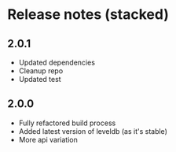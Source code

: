 # Release notes (stacked)

## 2.0.1
 - Updated dependencies
 - Cleanup repo
 - Updated test

## 2.0.0
 - Fully refactored build process
 - Added latest version of leveldb (as it's stable)
 - More api variation
 